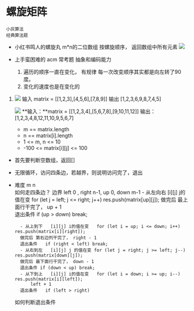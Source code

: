 # 螺旋矩阵
    小灰算法
    经典算法题

- 小红书鸣人的螺旋丸
    m*n的二位数组
    按螺旋顺序， 返回数组中所有元素
    ![](https://p3-juejin.byteimg.com/tos-cn-i-k3u1fbpfcp/0c57a8c510864e4186b800ab344fa211~tplv-k3u1fbpfcp-zoom-in-crop-mark:1304:0:0:0.awebp)


- 上手蛮困难的   acm 常考题  抽象和编码能力  
    1. 遍历的顺序一直在变化，
        有规律
            每一次改变顺序其实都是向左转了90度。
    2. 变化的速度也是在变化的

[](https://juejin.cn/post/7023559168585891848)

1. 
    ![](https://p3-juejin.byteimg.com/tos-cn-i-k3u1fbpfcp/0c57a8c510864e4186b800ab344fa211~tplv-k3u1fbpfcp-zoom-in-crop-mark:1304:0:0:0.awebp)
    输入 matrix = [[1,2,3],[4,5,6],[7,8,9]]
    输出 [1,2,3,6,9,8,7,4,5]

    ![](https://p3-juejin.byteimg.com/tos-cn-i-k3u1fbpfcp/f2a7ac3a66fb4512b55f675882c23e88~tplv-k3u1fbpfcp-zoom-in-crop-mark:1304:0:0:0.awebp)
    **输入：**matrix = [[1,2,3,4],[5,6,7,8],[9,10,11,12]] 输出：[1,2,3,4,8,12,11,10,9,5,6,7]

    - m == matrix.length
    - n == matrix[i].length
    - 1 <= m, n <= 10
    - -100 <= matrix[i][j] <= 100

- 首先要判断空数组，返回[]
- 无限循环，访问四条边，若越界，则说明访问完了，退出

- 难度
    m  n   
    如何走四条边？
        边界  left  0 , right  n-1, up  0, down  m-1
        - 从左向右  [i][j] j的值在变 for (let j = left; j <= right; j++) res.push(matrix[up][j]);
        做完后 最上面行干完了， up + 1    
        退出条件  if (up > down) break;

        - 从上到下   [i][j] i的值在变   for (let i = up; i <= down; i++) res.push(matrix[i][right]);
        做完后 第右边列干完了， right - 1
        退出条件   if (right < left) break;
        - 从右到左   [i][j] j 的值在变 for (let j = right; j >= left; j--) res.push(matrix[down][j]);
        做完后 最下面行干完了， down - 1
        退出条件 if (down < up) break;
        - 从下到上   [i][j] i的值在变   for (let i = down; i >= up; i--) res.push(matrix[i][left]);
            left + 1
        退出条件   if (left > right)
    如何判断退出条件 
